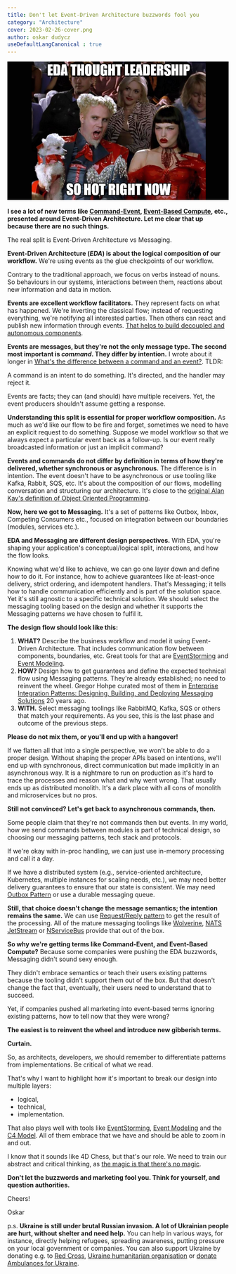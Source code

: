 ```yaml
---
title: Don't let Event-Driven Architecture buzzwords fool you
category: "Architecture"
cover: 2023-02-26-cover.png
author: oskar dudycz
useDefaultLangCanonical : true
---
```


![cover](2023-02-26-cover.png)

**I see a lot of new terms like [Command-Event](https://web.archive.org/web/20220816202019/https://developer.confluent.io/patterns/event/command-event/), [Event-Based Compute]( https://www.alexdebrie.com/posts/event-driven-vs-event-based/), etc., presented around Event-Driven Architecture. Let me clear that up because there are no such things.**

The real split is Event-Driven Architecture vs Messaging.

**Event-Driven Architecture (_EDA_) is about the logical composition of our workflow.** We're using events as the glue checkpoints of our workflow. 

Contrary to the traditional approach, we focus on verbs instead of nouns. So behaviours in our systems, interactions between them, reactions about new information and data in motion.

**Events are excellent workflow facilitators.** They represent facts on what has happened. We're inverting the classical flow; instead of requesting everything, we're notifying all interested parties. Then others can react and publish new information through events. [That helps to build decoupled and autonomous components](/pl/how_events_can_help_on_making_state_based_approach_efficient/).

**Events are messages, but they're not the only message type. The second most important is _command_. They differ by intention.** I wrote about it longer in [What's the difference between a command and an event?](/pl/whats_the_difference_between_event_and_command/). TLDR:

A command is an intent to do something. It's directed, and the handler may reject it.

Events are facts; they can (and should) have multiple receivers. Yet, the event producers shouldn't assume getting a response. 

**Understanding this split is essential for proper workflow composition.** As much as we'd like our flow to be fire and forget, sometimes we need to have an explicit request to do something. Suppose we model workflow so that we always expect a particular event back as a follow-up. Is our event really broadcasted information or just an implicit command?

**Events and commands do not differ by definition in terms of how they're delivered, whether synchronous or asynchronous.** The difference is in intention. The event doesn't have to be asynchronous or use tooling like Kafka, Rabbit, SQS, etc. It's about the composition of our flows, modelling conversation and structuring our architecture. It's close to the [original Alan Kay's definition of Object Oriented Programming](https://wiki.c2.com/?AlanKaysDefinitionOfObjectOriented).

**Now, here we got to Messaging.** It's a set of patterns like Outbox, Inbox, Competing Consumers etc., focused on integration between our boundaries (modules, services etc.). 

**EDA and Messaging are different design perspectives.** With EDA, you're shaping your application's conceptual/logical split, interactions, and how the flow looks. 

Knowing what we'd like to achieve, we can go one layer down and define how to do it. For instance, how to achieve guarantees like at-least-once delivery, strict ordering, and idempotent handlers. That's Messaging; it tells how to handle communication efficiently and is part of the solution space. Yet it's still agnostic to a specific technical solution. We should select the messaging tooling based on the design and whether it supports the Messaging patterns we have chosen to fulfil it.

**The design flow should look like this:**
1. **WHAT?** Describe the business workflow and model it using Event-Driven Architecture. That includes communication flow between components, boundaries, etc. Great tools for that are [EventStorming](https://www.eventstorming.com/) and [Event Modeling](https://eventmodeling.org).
2. **HOW?** Design how to get guarantees and define the expected technical flow using Messaging patterns. They're already established; no need to reinvent the wheel. Gregor Hohpe curated most of them in [Enterprise Integration Patterns: Designing, Building, and Deploying Messaging Solutions](https://www.goodreads.com/book/show/85012.Enterprise_Integration_Patterns) 20 years ago.
3. **WITH.** Select messaging toolings like RabbitMQ, Kafka, SQS or others that match your requirements. As you see, this is the last phase and outcome of the previous steps. 

**Please do not mix them, or you'll end up with a hangover!**

If we flatten all that into a single perspective, we won't be able to do a proper design. Without shaping the proper APIs based on intentions, we'll end up with synchronous, direct communication but made implicitly in an asynchronous way. It is a nightmare to run on production as it's hard to trace the processes and reason what and why went wrong. That usually ends up as distributed monolith. It's a dark place with all cons of monolith and microservices but no pros.

**Still not convinced? Let's get back to asynchronous commands, then.**

Some people claim that they're not commands then but events. In my world, how we send commands between modules is part of technical design, so choosing our messaging patterns, tech stack and protocols.

If we're okay with in-proc handling, we can just use in-memory processing and call it a day.

If we have a distributed system (e.g., service-oriented architecture, Kubernetes, multiple instances for scaling needs, etc.), we may need better delivery guarantees to ensure that our state is consistent. We may need [Outbox Pattern](/pl/outbox_inbox_patterns_and_delivery_guarantees_explained/) or use a durable messaging queue. 

**Still, that choice doesn't change the message semantics; the intention remains the same.** We can use [Request/Reply pattern](https://www.enterpriseintegrationpatterns.com/patterns/messaging/RequestReply.html) to get the result of the processing. All of the mature messaging toolings like [Wolverine](https://wolverine.netlify.app/guide/messaging/message-bus.html#request-reply), [NATS JetStream](https://docs.nats.io/using-nats/developer/sending/request_reply) or [NServiceBus](https://docs.particular.net/nservicebus/messaging/reply-to-a-message) provide that out of the box.

**So why we're getting terms like Command-Event, and Event-Based Compute?** Because some companies were pushing the EDA buzzwords, Messaging didn't sound sexy enough.

They didn't embrace semantics or teach their users existing patterns because the tooling didn't support them out of the box. But that doesn't change the fact that, eventually, their users need to understand that to succeed. 

Yet, if companies pushed all marketing into event-based terms ignoring existing patterns, how to tell now that they were wrong?

**The easiest is to reinvent the wheel and introduce new gibberish terms.**

**Curtain.**

So, as architects, developers, we should remember to differentiate patterns from implementations. Be critical of what we read.

That's why I want to highlight how it's important to break our design into multiple layers:
- logical,
- technical,
- implementation.

That also plays well with tools like [EventStorming](https://www.eventstorming.com/), [Event Modeling](https://eventmodeling.org) and the [C4 Model](https://c4model.com/). All of them embrace that we have and should be able to zoom in and out.

I know that it sounds like 4D Chess, but that's our role. We need to train our abstract and critical thinking, as [the magic is that there's no magic](/pl/the_magic_is_that_there_is_no_magic/).

**Don't let the buzzwords and marketing fool you. Think for yourself, and question authorities.**

Cheers!

Oskar

p.s. **Ukraine is still under brutal Russian invasion. A lot of Ukrainian people are hurt, without shelter and need help.** You can help in various ways, for instance, directly helping refugees, spreading awareness, putting pressure on your local government or companies. You can also support Ukraine by donating e.g. to [Red Cross](https://www.icrc.org/en/donate/ukraine), [Ukraine humanitarian organisation](https://savelife.in.ua/en/donate/) or [donate Ambulances for Ukraine](https://www.gofundme.com/f/help-to-save-the-lives-of-civilians-in-a-war-zone).